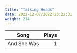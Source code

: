 ```yaml
---
title: "Talking Heads"
date: 2022-12-07/2022T23:22:31
weight: 214
---
```




 Song | Plays 
----- | -----:
And She Was | 1

